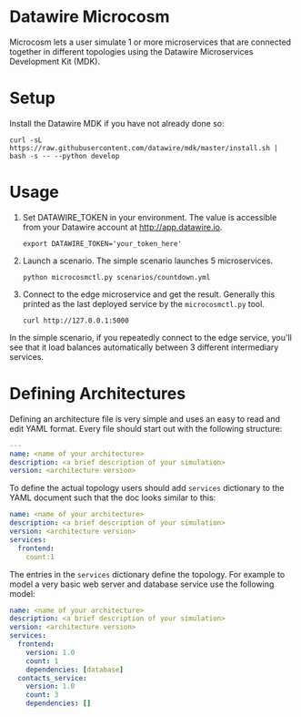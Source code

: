 # Datawire Microcosm

Microcosm lets a user simulate 1 or more microservices that are connected together in different topologies using the Datawire Microservices Development Kit (MDK).

# Setup 

Install the Datawire MDK if you have not already done so:

`curl -sL https://raw.githubusercontent.com/datawire/mdk/master/install.sh | bash -s -- --python develop`

# Usage

1. Set DATAWIRE_TOKEN in your environment. The value is accessible
   from your Datawire account at http://app.datawire.io.

   `export DATAWIRE_TOKEN='your_token_here'`

2. Launch a scenario. The simple scenario launches 5 microservices.

   `python microcosmctl.py scenarios/countdown.yml`

3. Connect to the edge microservice and get the result. Generally this printed as the last deployed service by the `microcosmctl.py` tool.

   `curl http://127.0.0.1:5000`

In the simple scenario, if you repeatedly connect to the edge service,
you'll see that it load balances automatically between 3 different
intermediary services.

# Defining Architectures

Defining an architecture file is very simple and uses an easy to read and edit YAML format. Every file should start out with the following structure:

```yaml
---
name: <name of your architecture>
description: <a brief description of your simulation>
version: <architecture version>
```

To define the actual topology users should add `services` dictionary to the YAML document such that the doc looks similar to this:

```yaml
name: <name of your architecture>
description: <a brief description of your simulation>
version: <architecture version>
services:
  frontend:
    count:1
```

The entries in the `services` dictionary define the topology. For example to model a very basic web server and database service use the following model:

```yaml
name: <name of your architecture>
description: <a brief description of your simulation>
version: <architecture version>
services:
  frontend:
    version: 1.0
    count: 1
    dependencies: [database]
  contacts_service:
    version: 1.0
    count: 3
    dependencies: []
```


